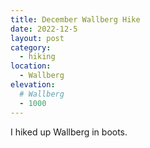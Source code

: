 ```yaml
---
title: December Wallberg Hike
date: 2022-12-5
layout: post
category:
  - hiking
location:
  - Wallberg
elevation:
  # Wallberg
  - 1000
---
```


I hiked up Wallberg in boots.
